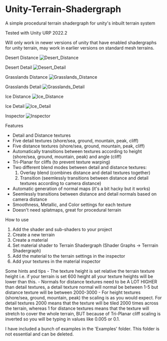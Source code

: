 # Unity-Terrain-Shadergraph

A simple procedural terrain shadergraph for unity's inbuilt terrain system 

Tested with Unity URP 2022.2

Will only work in newer versions of unity that have enabled shadergraphs for unity terrain, may work in earlier versions on standard mesh terrains.

Desert Distance
![Desert_Distance](https://user-images.githubusercontent.com/67586167/214444915-bb697dc7-62b4-40c1-9159-a69c40e6fcad.jpg)

Desert Detail
![Desert_Detail](https://user-images.githubusercontent.com/67586167/214444958-3a44e7a5-f501-49c9-8416-74bbd50c322e.jpg)

Grasslands Distance
![Grasslands_Distance](https://user-images.githubusercontent.com/67586167/214445005-8e6faa5f-0b4b-4651-8333-cfe348a48a8a.jpg)

Grasslands Detail
![Grasslands_Detail](https://user-images.githubusercontent.com/67586167/214445041-404684f9-6ba8-44f8-a291-1dde3a302022.jpg)

Ice Distance
![Ice_Distance](https://user-images.githubusercontent.com/67586167/214445065-799eea04-01db-4d2b-a540-7f9d4da4b700.jpg)

Ice Detail
![Ice_Detail](https://user-images.githubusercontent.com/67586167/214445102-b2b0eb54-0db0-4bd5-97e3-cc36fe7c6e61.jpg)

Inspector
![Inspector](https://user-images.githubusercontent.com/67586167/214447555-ddb507dd-9050-44ec-bd06-8dfadee7bf63.jpg)

Features
  - Detail and Distance textures
  - Five detail textures (shore/sea, ground, mountain, peak, cliff)
  - Five distance textures (shore/sea, ground, mountain, peak, cliff)
  - Automatically transitions between textures according to height (shore/sea, ground, mountain, peak) and angle (cliff)
  - Tri-Planar for cliffs (to prevent texture warping)
  - Two different blend modes between detail and distance textures:
      1. Overlay blend (combines distance and detail textures together)
      2. Transition (seemlessly transitions between distance and detail textures according to camera distance)
  - Automatic generation of normal maps (it's a bit hacky but it works)
  - Seemlessly transitions between distance and detail normals based on camera distance
  - Smoothness, Metallic, and Color settings for each texture
  - Doesn't need splatmaps, great for procedural terrain 

How to use
  1. Add the shader and sub-shaders to your project 
  2. Create a new terrain
  3. Create a material 
  4. Set material shader to Terrain Shadergraph (Shader Graphs -> Terrrain Shadergraph)
  5. Add the material to the terrain settings in the inspector
  6. Add your textures in the material inspector
  
 Some hints and tips 
    - The texture height is set relative the terrain texture height i.e. if your terrain is set 600 height all your texture heights will be lower than this.
    - Normals for distance textures need to be A LOT HIGHER than detail textures, a detail texture normal will normal be between 1-5 but distance texture will be between 2000-3000
    - For height textures (shore/sea, ground, mountain, peak) the scaling is as you would expect. For detail textures 2000 means that the texture will be tiled 2000 times across the terrain, whereas 1 for distance textures means that the texture will stretch to cover the whole terrain, BUT because of Tri-Planar cliff scaling is inverted so you will be typing in values like 0.005 or 0.1. 

I have included a bunch of examples in the 'Examples' folder. This folder is not essential and can be deleted.
